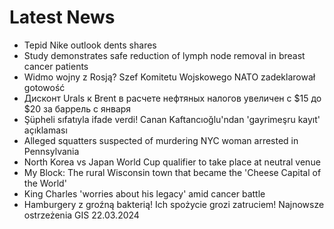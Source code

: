 # Latest News
-  Tepid Nike outlook dents shares
-  Study demonstrates safe reduction of lymph node removal in breast cancer patients
-  Widmo wojny z Rosją? Szef Komitetu Wojskowego NATO zadeklarował gotowość
-  Дисконт Urals к Brent в расчете нефтяных налогов увеличен с $15 до $20 за баррель с января
-  Şüpheli sıfatıyla ifade verdi! Canan Kaftancıoğlu'ndan 'gayrimeşru kayıt' açıklaması
-  Alleged squatters suspected of murdering NYC woman arrested in Pennsylvania
-  North Korea vs Japan World Cup qualifier to take place at neutral venue
-  My Block: The rural Wisconsin town that became the 'Cheese Capital of the World'
-  King Charles 'worries about his legacy' amid cancer battle
-  Hamburgery z groźną bakterią! Ich spożycie grozi zatruciem! Najnowsze ostrzeżenia GIS 22.03.2024
